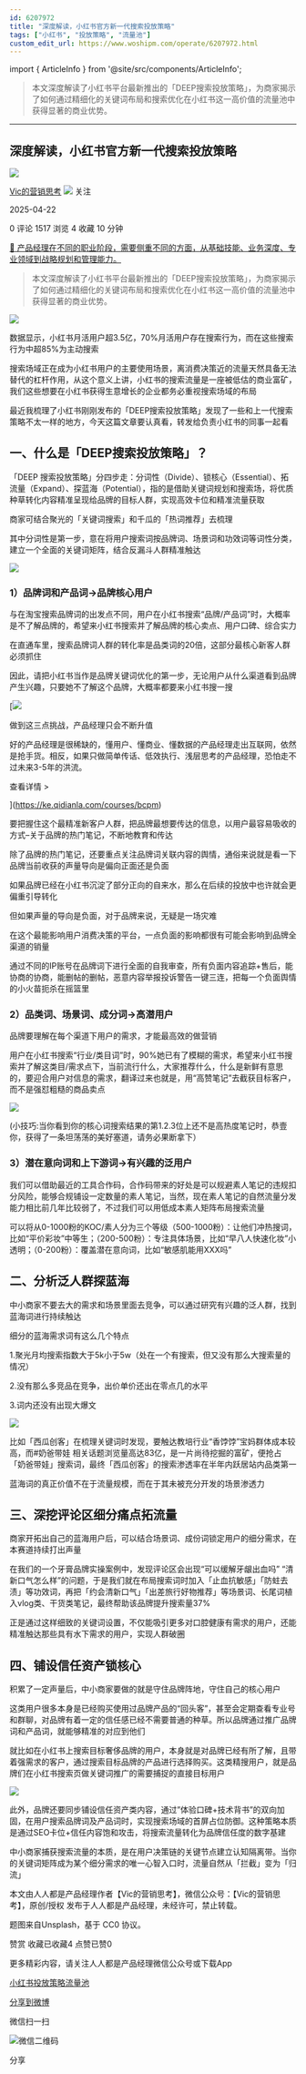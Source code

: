 ```yaml
---
id: 6207972
title: "深度解读，小红书官方新一代搜索投放策略"
tags: ["小红书", "投放策略", "流量池"]
custom_edit_url: https://www.woshipm.com/operate/6207972.html
---
```

import { ArticleInfo } from '@site/src/components/ArticleInfo';

<ArticleInfo
    author="Vic的营销思考"
    authorLink="https://www.woshipm.com/u/1571258"
    published="2025-04-22"
    views={1517}
    comments={0}
    collects={4}
/>

> 本文深度解读了小红书平台最新推出的「DEEP搜索投放策略」，为商家揭示了如何通过精细化的关键词布局和搜索优化在小红书这一高价值的流量池中获得显著的商业优势。

---

## 深度解读，小红书官方新一代搜索投放策略

[![](https://static.woshipm.com/view/woshipm_api_def_20240307101527_4536.jpg?imageView2/1/w/72/h/72/q/100)](https://www.woshipm.com/u/1571258)

[Vic的营销思考](https://www.woshipm.com/u/1571258) ![](https://static.woshipm.com/tag/1101_1@2x.png) 关注

2025-04-22

0 评论 1517 浏览 4 收藏 10 分钟

[🔗 产品经理在不同的职业阶段，需要侧重不同的方面，从基础技能、业务深度、专业领域到战略规划和管理能力。](https://ke.qidianla.com/courses/90pm)

> 本文深度解读了小红书平台最新推出的「DEEP搜索投放策略」，为商家揭示了如何通过精细化的关键词布局和搜索优化在小红书这一高价值的流量池中获得显著的商业优势。

![](https://image.woshipm.com/2024/07/23/c226ec20-48d0-11ef-a43d-00163e142b65.png)

数据显示，小红书月活用户超3.5亿，70%月活用户存在搜索行为，而在这些搜索行为中超85%为主动搜索

搜索场域正在成为小红书用户的主要使用场景，离消费决策近的流量天然具备无法替代的杠杆作用，从这个意义上讲，小红书的搜索流量是一座被低估的商业富矿，我们这些想要在小红书获得生意增长的企业都务必重视搜索场域的布局

最近我梳理了小红书刚刚发布的「DEEP搜索投放策略」发现了一些和上一代搜索策略不太一样的地方，今天这篇文章要认真看，转发给负责小红书的同事一起看

## 一、什么是「DEEP搜索投放策略」？

「DEEP 搜索投放策略」分四步走：分词性（Divide）、锁核心（Essential）、拓流量（Expand）、探蓝海（Potential），指的是借助关键词规划和搜索场，将优质种草转化内容精准呈现给品牌的目标人群，实现高效卡位和精准流量获取

商家可结合聚光的「关键词搜索」和千瓜的「热词推荐」去梳理

其中分词性是第一步，意在将用户搜索词按品牌词、场景词和功效词等词性分类，建立一个全面的关键词矩阵，结合反漏斗人群精准触达

![](https://image.woshipm.com/2025/04/21/71f57d92-1e7d-11f0-b1a0-00163e09d72f.png)

### 1）品牌词和产品词→品牌核心用户

与在淘宝搜索品牌词的出发点不同，用户在小红书搜索“品牌/产品词”时，大概率是不了解品牌的，希望来小红书搜索并了解品牌的核心卖点、用户口碑、综合实力

在直通车里，搜索品牌词人群的转化率是品类词的20倍，这部分最核心新客人群必须抓住

因此，请把小红书当作是品牌关键词优化的第一步，无论用户从什么渠道看到品牌产生兴趣，只要她不了解这个品牌，大概率都要来小红书搜一搜

[![](https://image.woshipm.com/2023/07/27/1788a218-2c7f-11ee-b91f-00163e0b5ff3.png)

做到这三点挑战，产品经理只会不断升值

好的产品经理是很稀缺的，懂用户、懂商业、懂数据的产品经理走出互联网，依然是抢手货。相反，如果只做简单传话、低效执行、浅层思考的产品经理，恐怕走不过未来3-5年的洪流。

查看详情 >

](https://ke.qidianla.com/courses/bcpm)

要把握住这个最精准新客户人群，把品牌最想要传达的信息，以用户最容易吸收的方式–关于品牌的热门笔记，不断地教育和传达

除了品牌的热门笔记，还要重点关注品牌词关联内容的舆情，通俗来说就是看一下品牌当前收获的声量导向是偏向正面还是负面

如果品牌已经在小红书沉淀了部分正向的自来水，那么在后续的投放中也许就会更偏重引导转化

但如果声量的导向是负面，对于品牌来说，无疑是一场灾难

在这个最能影响用户消费决策的平台，一点负面的影响都很有可能会影响到品牌全渠道的销量

通过不同的IP账号在品牌词下进行全面的自我审查，所有负面内容追踪+售后，能协商的协商，能删帖的删帖，恶意内容举报投诉警告一键三连，把每一个负面舆情的小火苗扼杀在摇篮里

### 2）品类词、场景词、成分词→高潜用户

品牌要理解在每个渠道下用户的需求，才能最高效的做营销

用户在小红书搜索“行业/类目词”时，90%她已有了模糊的需求，希望来小红书搜索并了解这类目/需求点下，当前流行什么，大家推荐什么，什么是新鲜有意思的，要迎合用户对信息的需求，翻译过来也就是，用“高赞笔记”去截获目标客户，而不是强怼粗糙的商品卖点

![](https://image.woshipm.com/2024/09/09/35ec4e3a-6e78-11ef-9237-00163e142b65.png)

(小技巧:当你看到你的核心词搜索结果的第1.2.3位上还不是高热度笔记时，恭壹你，获得了一条坦荡荡的美好塞道，请务必果断拿下）

### 3）潜在意向词和上下游词→有兴趣的泛用户

我们可以借助最近的工具合作码，合作码带来的好处是可以规避素人笔记的违规扣分风险，能够合规铺设一定数量的素人笔记，当然，现在素人笔记的自然流量分发能力相比前几年比较弱了，不过我们可以用低成本素人矩阵布局搜索流量

可以将从0-1000粉的KOC/素人分为三个等级（500-1000粉）：让他们冲热搜词，比如“平价彩妆”中等生；（200-500粉）：专注具体场景，比如“早八人快速化妆”小透明；（0-200粉）：覆盖潜在意向词，比如“敏感肌能用XXX吗”

## 二、分析泛人群探蓝海

中小商家不要去大的需求和场景里面去竞争，可以通过研究有兴趣的泛人群，找到蓝海词进行持续触达

细分的蓝海需求词有这么几个特点

1.聚光月均搜索指数大于5k小于5w（处在一个有搜索，但又没有那么大搜索量的情况）

2.没有那么多竞品在竞争，出价单价还出在零点几的水平

3.词内还没有出现大爆文

![](https://image.woshipm.com/2025/04/21/7316852c-1e7d-11f0-b1a0-00163e09d72f.png)

比如「西瓜创客」在梳理关键词时发现，要触达教培行业“香饽饽”宝妈群体成本较高，而#奶爸带娃 相关话题浏览量高达83亿，是一片尚待挖掘的富矿，便抢占「奶爸带娃」搜索词，最终「西瓜创客」的搜索渗透率在半年内跃居站内品类第一

蓝海词的真正价值不在于流量规模，而在于其未被充分开发的场景渗透力

## 三、深挖评论区细分痛点拓流量

商家开拓出自己的蓝海用户后，可以结合场景词、成份词锁定用户的细分需求，在本赛道持续打出声量

在我们的一个牙膏品牌实操案例中，发现评论区会出现“可以缓解牙龈出血吗” “清新口气怎么样”的问题，于是我们就在布局搜索词时加入「止血抗敏感」「防蛀去渍」等功效词，再把「约会清新口气」「出差旅行好物推荐」等场景词、长尾词植入vlog类、干货类笔记，最终帮助该品牌提升搜索量37%

正是通过这样细致的关键词设置，不仅能吸引更多对口腔健康有需求的用户，还能精准触达那些具有水下需求的用户，实现人群破圈

## 四、铺设信任资产锁核心

积累了一定声量后，中小商家要做的就是守住品牌阵地，守住自己的核心用户

这类用户很多本身是已经购买使用过品牌产品的“回头客”，甚至会定期查看专业号和群聊，对品牌有着一定的信任感已经不需要普通的种草。所以品牌通过推广品牌词和产品词，就能够精准的对应到他们

就比如在小红书上搜索目标奢侈品牌的用户，本身就是对品牌已经有所了解，且带着强需求的客户，通过搜索目标品牌的产品进行选择购买。这类精搜用户，就是品牌们在小红书搜索页做关键词推广的需要捕捉的直接目标用户

![](https://image.woshipm.com/2025/04/21/74b780e8-1e7d-11f0-b1a0-00163e09d72f.png)

此外，品牌还要同步铺设信任资产类内容，通过”体验口碑+技术背书”的双向加固，在用户搜索品牌词及产品词时，实现搜索场域的首屏占位防御。这种策略本质是通过SEO卡位+信任内容饱和攻击，将搜索流量转化为品牌信任度的数字基建

中小商家捕获搜索流量的本质，是在用户决策链的关键节点建立认知隔离带。当你的关键词矩阵成为某个细分需求的唯一心智入口时，流量自然从「拦截」变为「归流」

本文由人人都是产品经理作者【Vic的营销思考】，微信公众号：【Vic的营销思考】，原创/授权 发布于人人都是产品经理，未经许可，禁止转载。

题图来自Unsplash，基于 CC0 协议。

赞赏 收藏已收藏4 点赞已赞0

更多精彩内容，请关注人人都是产品经理微信公众号或下载App

[小红书](https://www.woshipm.com/tag/%e5%b0%8f%e7%ba%a2%e4%b9%a6)[投放策略](https://www.woshipm.com/tag/%e6%8a%95%e6%94%be%e7%ad%96%e7%95%a5)[流量池](https://www.woshipm.com/tag/%e6%b5%81%e9%87%8f%e6%b1%a0)

[分享到微博](https://service.weibo.com/share/share.php?appkey=2775287854&title=深度解读，小红书官方新一代搜索投放策略&url=https://www.woshipm.com/operate/6207972.html&pic=https://image.woshipm.com/2024/07/23/c226ec20-48d0-11ef-a43d-00163e142b65.png)

微信扫一扫

![微信二维码](https://api.pwmqr.com/qrcode/create/?url=https://www.woshipm.com/operate/6207972.html)

分享